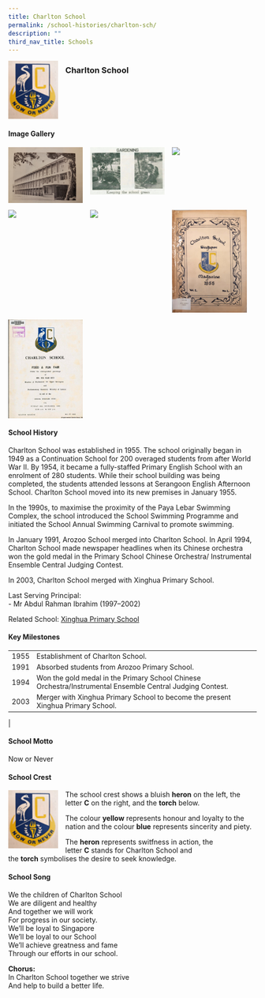 ```yaml
---
title: Charlton School
permalink: /school-histories/charlton-sch/
description: ""
third_nav_title: Schools
---
```

<img src="/images/charltonsch1.png" style="width:20%;margin-right:15px;" align = "left">

### **Charlton School**

<br clear="left">

#### **Image Gallery**

<p><a href="https://staging.d1yxymztqoj7qn.amplifyapp.com/images/charltonsch2.jpg">  
<img src="/images/charltonsch2.jpg" style="width:30%;margin-right:15px;" align = "left">
</a></p>

<p><a href="https://staging.d1yxymztqoj7qn.amplifyapp.com/images/charltonsch5.png">  
<img src="/images/charltonsch5.png" style="width:30%;margin-right:15px;" align = "left">
</a></p>

<p><a href="https://staging.d1yxymztqoj7qn.amplifyapp.com/images/charltonsch7.jpg">  
<img src="/images/charltonsch7.jpg" style="width:30%;margin-right:15px;" align = "left">
</a></p>

<br clear="left">

<p><a href="https://staging.d1yxymztqoj7qn.amplifyapp.com/images/charltonsch3.jpg">  
<img src="/images/charltonsch3.jpg" style="width:30%;margin-right:15px;" align = "left">
</a></p>

<p><a href="https://staging.d1yxymztqoj7qn.amplifyapp.com/images/charltonsch4.jpg">  
<img src="/images/charltonsch4.jpg" style="width:30%;margin-right:15px;" align = "left">
</a></p>

<p><a href="https://staging.d1yxymztqoj7qn.amplifyapp.com/images/charltonsch6.jpg">  
<img src="/images/charltonsch6.jpg" style="width:30%;margin-right:15px;" align = "left">
</a></p>

<br clear="left">

<p><a href="https://staging.d1yxymztqoj7qn.amplifyapp.com/images/charltonsch8.png">  
<img src="/images/charltonsch8.png" style="width:30%;margin-right:15px;" align = "left">
</a></p>

<br clear="left">

#### **School History**
Charlton School was established in 1955. The school originally began in 1949 as a Continuation School for 200 overaged students from after World War II. By 1954, it became a fully-staffed Primary English School with an enrolment of 280 students. While their school building was being completed, the students attended lessons at Serangoon English Afternoon School. Charlton School moved into its new premises in January 1955.

In the 1990s, to maximise the proximity of the Paya Lebar Swimming Complex, the school introduced the School Swimming Programme and initiated the School Annual Swimming Carnival to promote swimming.

In January 1991, Arozoo School merged into Charlton School. In April 1994, Charlton School made newspaper headlines when its Chinese orchestra won the gold medal in the Primary School Chinese Orchestra/ Instrumental Ensemble Central Judging Contest.

In 2003, Charlton School merged with Xinghua Primary School.

Last Serving Principal:<br>
\- Mr Abdul Rahman Ibrahim (1997–2002)

Related School: [Xinghua Primary School](https://staging.d1yxymztqoj7qn.amplifyapp.com/school-histories/xinghua-pri/)

#### **Key Milestones**

|  |  |
|:---:|---|
| 1955 | Establishment of Charlton School. |
| 1991 | Absorbed students from Arozoo Primary School. |
| 1994 | Won the gold medal in the Primary School Chinese Orchestra/Instrumental Ensemble Central Judging Contest. |
| 2003 | Merger with Xinghua Primary School to become the present Xinghua Primary School. |
|

#### **School Motto**
Now or Never

#### **School Crest**
<img src="/images/charltonsch1.png" style="width:20%;margin-right:15px;" align = "left">

The school crest shows a bluish **heron** on the left, the letter **C** on the right, and the **torch** below.

The colour **yellow** represents honour and loyalty to the nation and the colour **blue** represents sincerity and piety.

The **heron** represents switfness in action, the letter **C** stands for Charlton School and the **torch** symbolises the desire to seek knowledge.

#### **School Song**
We the children of Charlton School<br>
We are diligent and healthy<br>
And together we will work<br>
For progress in our society.<br>
We’ll be loyal to Singapore<br>
We’ll be loyal to our School<br>
We’ll achieve greatness and fame<br>
Through our efforts in our school.

**Chorus:**<br>
In Charlton School together we strive<br>
And help to build a better life.